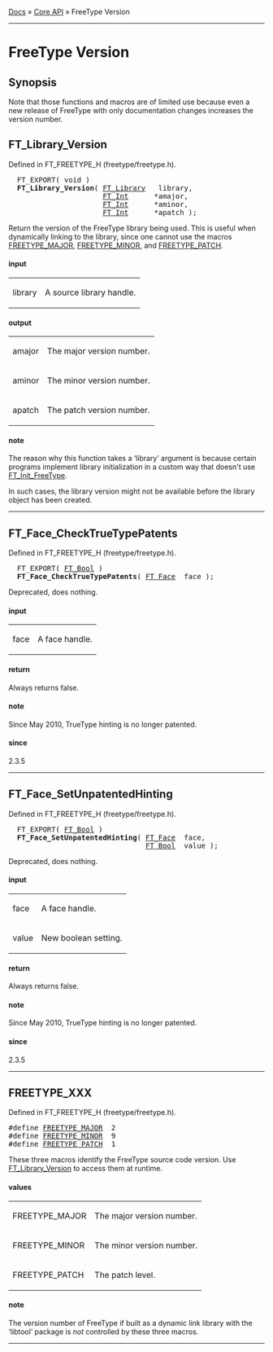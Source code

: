 [Docs](ft2-index.md) &raquo; [Core API](ft2-toc.md#core-api) &raquo; FreeType Version

-------------------------------

# FreeType Version

## Synopsis

Note that those functions and macros are of limited use because even a new release of FreeType with only documentation changes increases the version number.

## FT_Library_Version

Defined in FT_FREETYPE_H (freetype/freetype.h).

<div class = "codehilite">
<pre>
  FT_EXPORT( <span class="keyword">void</span> )
  <b>FT_Library_Version</b>( <a href="../ft2-base_interface/index.html#ft_library">FT_Library</a>   library,
                      <a href="../ft2-basic_types/index.html#ft_int">FT_Int</a>      *amajor,
                      <a href="../ft2-basic_types/index.html#ft_int">FT_Int</a>      *aminor,
                      <a href="../ft2-basic_types/index.html#ft_int">FT_Int</a>      *apatch );
</pre>
</div>


Return the version of the FreeType library being used. This is useful when dynamically linking to the library, since one cannot use the macros <a href="../ft2-version/index.html#freetype_xxx">FREETYPE_MAJOR</a>, <a href="../ft2-version/index.html#freetype_xxx">FREETYPE_MINOR</a>, and <a href="../ft2-version/index.html#freetype_xxx">FREETYPE_PATCH</a>.

<h4>input</h4>
<table class="fields">
<tr><td class="val" id="library">library</td><td class="desc">
<p>A source library handle.</p>
</td></tr>
</table>

<h4>output</h4>
<table class="fields">
<tr><td class="val" id="amajor">amajor</td><td class="desc">
<p>The major version number.</p>
</td></tr>
<tr><td class="val" id="aminor">aminor</td><td class="desc">
<p>The minor version number.</p>
</td></tr>
<tr><td class="val" id="apatch">apatch</td><td class="desc">
<p>The patch version number.</p>
</td></tr>
</table>

<h4>note</h4>

The reason why this function takes a &lsquo;library&rsquo; argument is because certain programs implement library initialization in a custom way that doesn't use <a href="../ft2-base_interface/index.html#ft_init_freetype">FT_Init_FreeType</a>.

In such cases, the library version might not be available before the library object has been created.

<hr>

## FT_Face_CheckTrueTypePatents

Defined in FT_FREETYPE_H (freetype/freetype.h).

<div class = "codehilite">
<pre>
  FT_EXPORT( <a href="../ft2-basic_types/index.html#ft_bool">FT_Bool</a> )
  <b>FT_Face_CheckTrueTypePatents</b>( <a href="../ft2-base_interface/index.html#ft_face">FT_Face</a>  face );
</pre>
</div>


Deprecated, does nothing.

<h4>input</h4>
<table class="fields">
<tr><td class="val" id="face">face</td><td class="desc">
<p>A face handle.</p>
</td></tr>
</table>

<h4>return</h4>

Always returns false.

<h4>note</h4>

Since May 2010, TrueType hinting is no longer patented.

<h4>since</h4>

2.3.5

<hr>

## FT_Face_SetUnpatentedHinting

Defined in FT_FREETYPE_H (freetype/freetype.h).

<div class = "codehilite">
<pre>
  FT_EXPORT( <a href="../ft2-basic_types/index.html#ft_bool">FT_Bool</a> )
  <b>FT_Face_SetUnpatentedHinting</b>( <a href="../ft2-base_interface/index.html#ft_face">FT_Face</a>  face,
                                <a href="../ft2-basic_types/index.html#ft_bool">FT_Bool</a>  value );
</pre>
</div>


Deprecated, does nothing.

<h4>input</h4>
<table class="fields">
<tr><td class="val" id="face">face</td><td class="desc">
<p>A face handle.</p>
</td></tr>
<tr><td class="val" id="value">value</td><td class="desc">
<p>New boolean setting.</p>
</td></tr>
</table>

<h4>return</h4>

Always returns false.

<h4>note</h4>

Since May 2010, TrueType hinting is no longer patented.

<h4>since</h4>

2.3.5

<hr>

## FREETYPE_XXX

Defined in FT_FREETYPE_H (freetype/freetype.h).

<div class = "codehilite">
<pre>
#<span class="keyword">define</span> <a href="../ft2-version/index.html#freetype_major">FREETYPE_MAJOR</a>  2
#<span class="keyword">define</span> <a href="../ft2-version/index.html#freetype_minor">FREETYPE_MINOR</a>  9
#<span class="keyword">define</span> <a href="../ft2-version/index.html#freetype_patch">FREETYPE_PATCH</a>  1
</pre>
</div>


These three macros identify the FreeType source code version. Use <a href="../ft2-version/index.html#ft_library_version">FT_Library_Version</a> to access them at runtime.

<h4>values</h4>
<table class="fields">
<tr><td class="val" id="freetype_major">FREETYPE_MAJOR</td><td class="desc">
<p>The major version number.</p>
</td></tr>
<tr><td class="val" id="freetype_minor">FREETYPE_MINOR</td><td class="desc">
<p>The minor version number.</p>
</td></tr>
<tr><td class="val" id="freetype_patch">FREETYPE_PATCH</td><td class="desc">
<p>The patch level.</p>
</td></tr>
</table>

<h4>note</h4>

The version number of FreeType if built as a dynamic link library with the &lsquo;libtool&rsquo; package is _not_ controlled by these three macros.

<hr>

